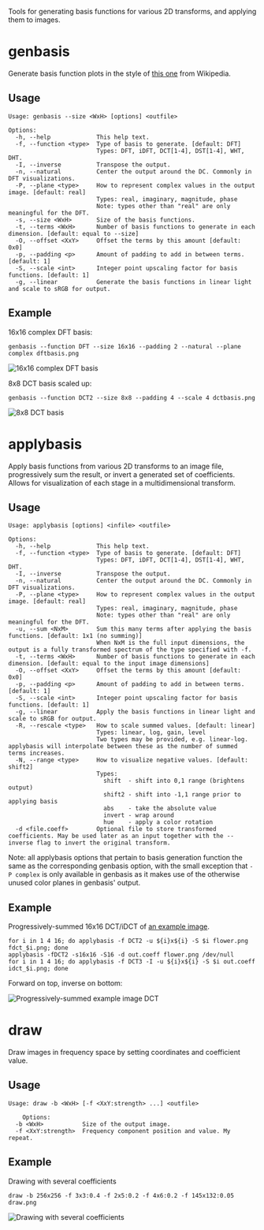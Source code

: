 Tools for generating basis functions for various 2D transforms, and applying them to images.

# genbasis
Generate basis function plots in the style of [this one](https://upload.wikimedia.org/wikipedia/commons/archive/2/24/20121105172942%21DCT-8x8.png) from Wikipedia.

## Usage
    Usage: genbasis --size <WxH> [options] <outfile>
    
    Options:
      -h, --help             This help text.
      -f, --function <type>  Type of basis to generate. [default: DFT]
                             Types: DFT, iDFT, DCT[1-4], DST[1-4], WHT, DHT.
      -I, --inverse          Transpose the output.
      -n, --natural          Center the output around the DC. Commonly in DFT visualizations.
      -P, --plane <type>     How to represent complex values in the output image. [default: real]
                             Types: real, imaginary, magnitude, phase
                             Note: types other than "real" are only meaningful for the DFT.
      -s, --size <WxH>       Size of the basis functions.
      -t, --terms <WxH>      Number of basis functions to generate in each dimension. [default: equal to --size]
      -O, --offset <XxY>     Offset the terms by this amount [default: 0x0]
      -p, --padding <p>      Amount of padding to add in between terms. [default: 1]
      -S, --scale <int>      Integer point upscaling factor for basis functions. [default: 1]
      -g, --linear           Generate the basis functions in linear light and scale to sRGB for output.

## Example
16x16 complex DFT basis:

	genbasis --function DFT --size 16x16 --padding 2 --natural --plane complex dftbasis.png

![16x16 complex DFT basis](https://0x09.net/i/g/dftbasis.png "16x16 complex DFT basis")

8x8 DCT basis scaled up:

	genbasis --function DCT2 --size 8x8 --padding 4 --scale 4 dctbasis.png

![8x8 DCT basis](https://0x09.net/i/g/dctbasis.png "8x8 DCT basis")

# applybasis
Apply basis functions from various 2D transforms to an image file, progressively sum the result, or invert a generated set of coefficients. Allows for visualization of each stage in a multidimensional transform.

## Usage
    Usage: applybasis [options] <infile> <outfile>
    
    Options:
      -h, --help             This help text.
      -f, --function <type>  Type of basis to generate. [default: DFT]
                             Types: DFT, iDFT, DCT[1-4], DST[1-4], WHT, DHT.
      -I, --inverse          Transpose the output.
      -n, --natural          Center the output around the DC. Commonly in DFT visualizations.
      -P, --plane <type>     How to represent complex values in the output image. [default: real]
                             Types: real, imaginary, magnitude, phase
                             Note: types other than "real" are only meaningful for the DFT.
      -u, --sum <NxM>        Sum this many terms after applying the basis functions. [default: 1x1 (no summing)]
                             When NxM is the full input dimensions, the output is a fully transformed spectrum of the type specified with -f.
      -t, --terms <WxH>      Number of basis functions to generate in each dimension. [default: equal to the input image dimensions]
      -O, --offset <XxY>     Offset the terms by this amount [default: 0x0]
      -p, --padding <p>      Amount of padding to add in between terms. [default: 1]
      -S, --scale <int>      Integer point upscaling factor for basis functions. [default: 1]
      -g, --linear           Apply the basis functions in linear light and scale to sRGB for output.
      -R, --rescale <type>   How to scale summed values. [default: linear]
                             Types: linear, log, gain, level
                             Two types may be provided, e.g. linear-log. applybasis will interpolate between these as the number of summed terms increases.
      -N, --range <type>     How to visualize negative values. [default: shift2]
                             Types:
                               shift  - shift into 0,1 range (brightens output)
                               shift2 - shift into -1,1 range prior to applying basis
                               abs    - take the absolute value
                               invert - wrap around
                               hue    - apply a color rotation
      -d <file.coeff>        Optional file to store transformed coefficients. May be used later as an input together with the --inverse flag to invert the original transform.


Note: all applybasis options that pertain to basis generation function the same as the corresponding genbasis option, with the small exception that `-P complex` is only available in genbasis as it makes use of the otherwise unused color planes in genbasis' output.

## Example

Progressively-summed 16x16 DCT/iDCT of [an example image](https://0x09.net/i/g/flower.png).
	
	for i in 1 4 16; do applybasis -f DCT2 -u ${i}x${i} -S $i flower.png fdct_$i.png; done
	applybasis -fDCT2 -s16x16 -S16 -d out.coeff flower.png /dev/null
	for i in 1 4 16; do applybasis -f DCT3 -I -u ${i}x${i} -S $i out.coeff idct_$i.png; done

Forward on top, inverse on bottom:

![Progressively-summed example image DCT](https://0x09.net/i/g/flower_sums.png "Progressively-summed example image DCT")

# draw
Draw images in frequency space by setting coordinates and coefficient value.

## Usage
    Usage: draw -b <WxH> [-f <XxY:strength> ...] <outfile>
    
        Options:
      -b <WxH>           Size of the output image.
      -f <XxY:strength>  Frequency component position and value. My repeat.

## Example
Drawing with several coefficients

	draw -b 256x256 -f 3x3:0.4 -f 2x5:0.2 -f 4x6:0.2 -f 145x132:0.05 draw.png

![Drawing with several coefficients](https://0x09.net/i/g/draw.png "Drawing with several coefficients")
